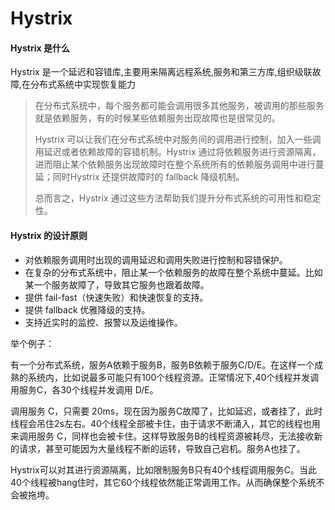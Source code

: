 # Hystrix

#### Hystrix 是什么

Hystrix 是一个延迟和容错库,主要用来隔离远程系统,服务和第三方库,组织级联故障,在分布式系统中实现恢复能力

> 在分布式系统中，每个服务都可能会调用很多其他服务，被调用的那些服务就是依赖服务，有的时候某些依赖服务出现故障也是很常见的。
>
>   Hystrix 可以让我们在分布式系统中对服务间的调用进行控制，加入一些调用延迟或者依赖故障的容错机制。Hystrix 通过将依赖服务进行资源隔离，进而阻止某个依赖服务出现故障时在整个系统所有的依赖服务调用中进行蔓延；同时Hystrix 还提供故障时的 fallback 降级机制。
>
>    总而言之，Hystrix 通过这些方法帮助我们提升分布式系统的可用性和稳定性。

#### Hystrix 的设计原则

- 对依赖服务调用时出现的调用延迟和调用失败进行控制和容错保护。
- 在复杂的分布式系统中，阻止某一个依赖服务的故障在整个系统中蔓延。比如某一个服务故障了，导致其它服务也跟着故障。
- 提供 fail-fast（快速失败）和快速恢复的支持。
- 提供 fallback 优雅降级的支持。
- 支持近实时的监控、报警以及运维操作。

举个例子：

  有一个分布式系统，服务A依赖于服务B，服务B依赖于服务C/D/E。在这样一个成熟的系统内，比如说最多可能只有100个线程资源。正常情况下,40个线程并发调用服务C，各30个线程并发调用 D/E。 

   调用服务 C，只需要 20ms，现在因为服务C故障了，比如延迟，或者挂了，此时线程会吊住2s左右。40个线程全部被卡住，由于请求不断涌入，其它的线程也用来调用服务 C，同样也会被卡住。这样导致服务B的线程资源被耗尽，无法接收新的请求，甚至可能因为大量线程不断的运转，导致自己宕机。服务A也挂了。

   Hystrix可以对其进行资源隔离，比如限制服务B只有40个线程调用服务C。当此40个线程被hang住时，其它60个线程依然能正常调用工作。从而确保整个系统不会被拖垮。

